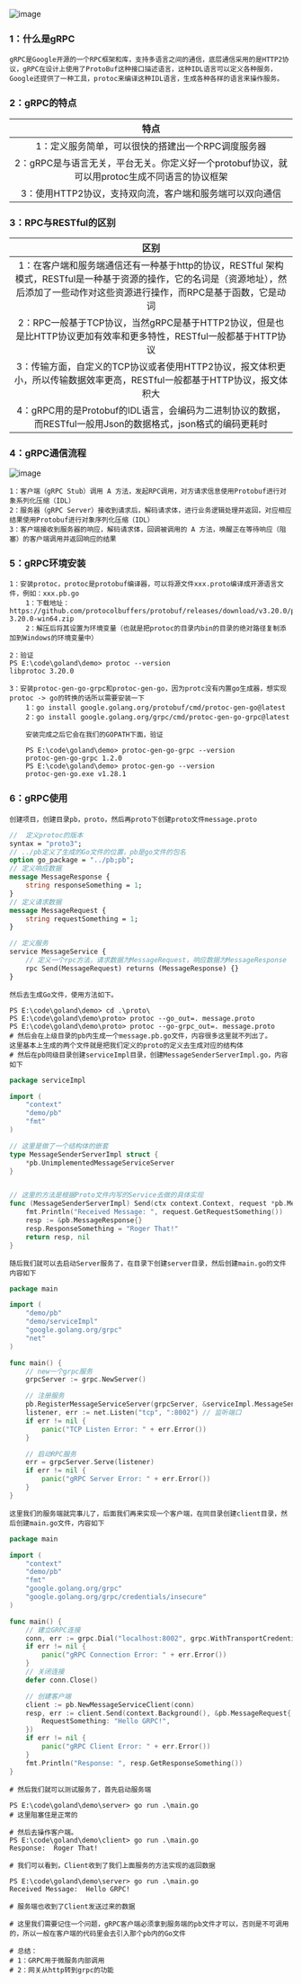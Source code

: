 ![image](https://user-images.githubusercontent.com/77761224/218545624-4d8ccfa9-a4fb-4205-bf53-b365557b61fa.png)

### 1：什么是gRPC

```shell
gRPC是Google开源的一个RPC框架和库，支持多语言之间的通信，底层通信采用的是HTTP2协议，gRPC在设计上使用了ProtoBuf这种接口描述语言，这种IDL语言可以定义各种服务，Google还提供了一种工具，protoc来编译这种IDL语言，生成各种各样的语言来操作服务。
```

### 2：gRPC的特点

|                             特点                             |
| :----------------------------------------------------------: |
|      1：定义服务简单，可以很快的搭建出一个RPC调度服务器      |
| 2：gRPC是与语言无关，平台无关。你定义好一个protobuf协议，就可以用protoc生成不同语言的协议框架 |
|   3：使用HTTP2协议，支持双向流，客户端和服务端可以双向通信   |

### 3：RPC与RESTful的区别

|                             区别                             |
| :----------------------------------------------------------: |
| 1：在客户端和服务端通信还有一种基于http的协议，RESTful 架构模式，RESTful是一种基于资源的操作，它的名词是（资源地址），然后添加了一些动作对这些资源进行操作，而RPC是基于函数，它是动词 |
| 2：RPC一般基于TCP协议，当然gRPC是基于HTTP2协议，但是也是比HTTP协议更加有效率和更多特性，RESTful一般都基于HTTP协议 |
| 3：传输方面，自定义的TCP协议或者使用HTTP2协议，报文体积更小，所以传输数据效率更高，RESTful一般都基于HTTP协议，报文体积大 |
| 4：gRPC用的是Protobuf的IDL语言，会编码为二进制协议的数据，而RESTful一般用Json的数据格式，json格式的编码更耗时 |

### 4：gRPC通信流程

![image](https://user-images.githubusercontent.com/77761224/218545684-e8ac5748-723b-4e7f-9b94-97e8efb9ad0c.png)

```shell
1：客户端（gRPC Stub）调用 A 方法，发起RPC调用，对方请求信息使用Protobuf进行对象系列化压缩（IDL）
2：服务器（gRPC Server）接收到请求后，解码请求体，进行业务逻辑处理并返回，对应相应结果使用Protobuf进行对象序列化压缩（IDL）
3：客户端接收到服务器的响应，解码请求体，回调被调用的 A 方法，唤醒正在等待响应（阻塞）的客户端调用并返回响应的结果
```

### 5：gRPC环境安装

```shell
1：安装protoc，protoc是protobuf编译器，可以将源文件xxx.proto编译成开源语言文件，例如：xxx.pb.go
	1：下载地址：https://github.com/protocolbuffers/protobuf/releases/download/v3.20.0/protoc-3.20.0-win64.zip
	2：解压后将其设置为环境变量（也就是把protoc的目录内bin的目录的绝对路径复制添加到Windows的环境变量中）

2：验证
PS E:\code\goland\demo> protoc --version
libprotoc 3.20.0

3：安装protoc-gen-go-grpc和protoc-gen-go，因为protc没有内置go生成器，想实现protoc -> go的转换的话所以需要安装一下
	1：go install google.golang.org/protobuf/cmd/protoc-gen-go@latest
	2：go install google.golang.org/grpc/cmd/protoc-gen-go-grpc@latest
	
	安装完成之后它会在我们的GOPATH下面，验证
	
	PS E:\code\goland\demo> protoc-gen-go-grpc --version
	protoc-gen-go-grpc 1.2.0
	PS E:\code\goland\demo> protoc-gen-go --version     
	protoc-gen-go.exe v1.28.1
```

### 6：gRPC使用

```shell
创建项目，创建目录pb，proto，然后再proto下创建proto文件message.proto
```

```protobuf
//  定义protoc的版本
syntax = "proto3";
// ../pb定义了生成的Go文件的位置，pb是go文件的包名
option go_package = "../pb;pb";
// 定义响应数据
message MessageResponse {
    string responseSomething = 1;
}
// 定义请求数据
message MessageRequest {
    string requestSomething = 1;
}

// 定义服务
service MessageService {
    // 定义一个rpc方法，请求数据为MessageRequest，响应数据为MessageResponse
    rpc Send(MessageRequest) returns (MessageResponse) {}
}
```

```shell
然后去生成Go文件，使用方法如下。

PS E:\code\goland\demo> cd .\proto\
PS E:\code\goland\demo\proto> protoc --go_out=. message.proto
PS E:\code\goland\demo\proto> protoc --go-grpc_out=. message.proto
# 然后会在上级目录的pb内生成一个message.pb.go文件，内容很多这里就不列出了。
这里基本上生成的两个文件就是把我们定义的proto的定义去生成对应的结构体
# 然后在pb同级目录创建serviceImpl目录，创建MessageSenderServerImpl.go，内容如下
```

```go
package serviceImpl

import (
	"context"
	"demo/pb"
	"fmt"
)

// 这里是做了一个结构体的嵌套
type MessageSenderServerImpl struct {
	*pb.UnimplementedMessageServiceServer
}


// 这里的方法是根据Proto文件内写的Service去做的具体实现
func (MessageSenderServerImpl) Send(ctx context.Context, request *pb.MessageRequest) (*pb.MessageResponse, error) {
	fmt.Println("Received Message: ", request.GetRequestSomething())
	resp := &pb.MessageResponse{}
	resp.ResponseSomething = "Roger That!"
	return resp, nil
}
```

```shell
随后我们就可以去启动Server服务了，在目录下创建server目录，然后创建main.go的文件内容如下
```

```go
package main

import (
	"demo/pb"
	"demo/serviceImpl"
	"google.golang.org/grpc"
	"net"
)

func main() {
	// new一个grpc服务
	grpcServer := grpc.NewServer()

	// 注册服务
	pb.RegisterMessageServiceServer(grpcServer, &serviceImpl.MessageSenderServerImpl{})
	listener, err := net.Listen("tcp", ":8002") // 监听端口
	if err != nil {
		panic("TCP Listen Error: " + err.Error())
	}

	// 启动RPC服务
	err = grpcServer.Serve(listener)
	if err != nil {
		panic("gRPC Server Error: " + err.Error())
	}
}
```

```shell
这里我们的服务端就完事儿了，后面我们再来实现一个客户端，在同目录创建client目录，然后创建main.go文件，内容如下
```

```go
package main

import (
	"context"
	"demo/pb"
	"fmt"
	"google.golang.org/grpc"
	"google.golang.org/grpc/credentials/insecure"
)

func main() {
	// 建立GRPC连接
	conn, err := grpc.Dial("localhost:8002", grpc.WithTransportCredentials(insecure.NewCredentials()))
	if err != nil {
		panic("gRPC Connection Error: " + err.Error())
	}
	// 关闭连接
	defer conn.Close()

	// 创建客户端
	client := pb.NewMessageServiceClient(conn)
	resp, err := client.Send(context.Background(), &pb.MessageRequest{
		RequestSomething: "Hello GRPC!",
	})
	if err != nil {
		panic("gRPC Client Error: " + err.Error())
	}
	fmt.Println("Response: ", resp.GetResponseSomething())
}

```

```shell
# 然后我们就可以测试服务了，首先启动服务端

PS E:\code\goland\demo\server> go run .\main.go
# 这里阻塞住是正常的

# 然后去操作客户端。
PS E:\code\goland\demo\client> go run .\main.go
Response:  Roger That!

# 我们可以看到，Client收到了我们上面服务的方法实现的返回数据

PS E:\code\goland\demo\server> go run .\main.go
Received Message:  Hello GRPC!

# 服务端也收到了Client发送过来的数据

# 这里我们需要记住一个问题，gRPC客户端必须拿到服务端的pb文件才可以，否则是不可调用的，所以一般在客户端的代码里会去引入那个pb内的Go文件

# 总结：
# 1：GRPC用于微服务内部调用
# 2：网关从http转到grpc的功能
```


